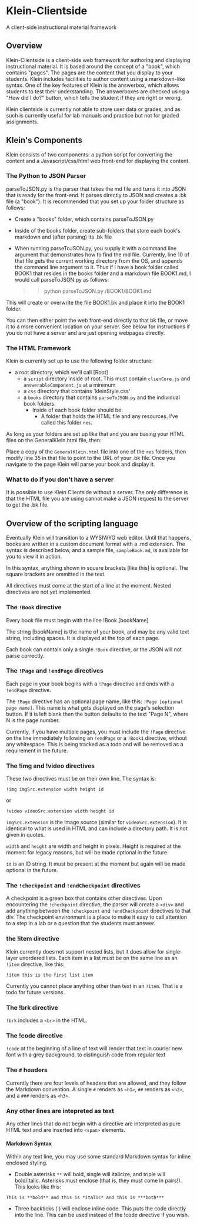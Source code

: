 # Klein-Clientside
A client-side instructional material framework

## Overview

Klein-Clientside is a client-side web framework for authoring and displaying instructional material.  It is based around the concept of a "book", which contains "pages".  The pages are the content that you display to your students.  Klein includes facilities to author content using a markdown-like syntax.  One of the key features of Klein is the answerbox, which allows students to test their understanding.  The answerboxes are checked using a "How did I do?" button, which tells the student if they are right or wrong.  

Klein clientside is currently not able to store user data or grades, and as such is currently useful for lab manuals and practice but not for graded assignments.

## Klein's Components

Klein consists of two components: a python script for converting the content and a Javascript/css/html web front-end for displaying the content.

### The Python to JSON Parser

parseToJSON.py is the parser that takes the md file and turns it into JSON that is ready for the front-end.  It parses directly to JSON and creates a .bk file (a "book").  It is recommended that you set up your folder structure as follows:

- Create a "books" folder, which contains parseToJSON.py
- Inside of the books folder, create sub-folders that store each book's markdown and (after parsing) its .bk file
- When running parseToJSON.py, you supply it with a command line argument that demonstrates how to find the md file.  Currently, line 10 of that file gets the current working directory from the OS, and appends the command line argument to it.  Thus if I have a book folder called BOOK1 that resides in the books folder and a markdown file BOOK1.md, I would call parseToJSON.py as follows:

    >> python parseToJSON.py /BOOK1/BOOK1.md

This will create or overwrite the file BOOK1.bk and place it into the BOOK1 folder.

You can then either point the web front-end directly to that bk file, or move it to a more convenient location on your server.  See below for instructions if you do not have a server and are just opening webpages directly.

### The HTML Framework
Klein is currently set up to use the following folder structure:

- a root directory, which we'll call [Root]
  - a `script` directory inside of root.  This must contain `clienCore.js` and `answerableComponent.js` at a minimum
  - a `css` directory that contains `kleinStyle.css'
  - a `books` directory that contains `parseToJSON.py` and the individual book folders.  
    - Inside of each book folder should be:
      - A folder that holds the HTML file and any resources.  I've called this folder `res`.

As long as your folders are set up like that and you are basing your HTML files on the GeneralKlein.html file, then:

Place a copy of the `GeneralKlein.html` file into one of the `res` folders, then modify line 35 in that file to point to the URL of your .bk file.  Once you navigate to the page Klein will parse your book and display it.

### What to do if you don't have a server

It is possible to use Klein Clientside without a server.  The only difference is that the HTML file you are using cannot make a JSON request to the server to get the .bk file.  

## Overview of the scripting language

Eventually Klein will transition to a WYSIWYG web editor.  Until that happens, books are written in a custom document format with a .md extension.  The syntax is described below, and a sample file, `sampleBook.md`, is available for you to view it in action.

In this syntax, anything shown in square brackets [like this] is optional.  The square brackets are ommitted in the text.

All directives must come at the start of a line at the moment.  Nested directives are not yet implemented.

### The `!Book` directive

Every book file must begin with the line !Book [bookName]

The string [bookName] is the name of your book, and may be any valid text string, including spaces.  It is displayed at the top of each page.

Each book can contain only a single `!Book` directive, or the JSON will not parse correctly.

### The `!Page` and `!endPage` directives

Each page in your book begins with a `!Page` directive and ends with a `!endPage` directive.

The `!Page` directive has an optional page name, like this:  `!Page [optional page name]`.  This name is what gets displayed on the page's selection button.  If it is left blank then the button defaults to the text "Page N", where N is the page number.

Currently, if you have multiple pages, you must include the `!Page` directive on the line immediately following an `!endPage` or a `!Book1` directive, without any whitespace.  This is being tracked as a todo and will be removed as a requirement in the future.

### The !img and !video directives

These two directives must be on their own line.  The syntax is:

`!img imgSrc.extension width height id`

or

`!video videoSrc.extension width height id`

`imgSrc.extension` is the image source (similar for `videoSrc.extension`).  It is identical to what is used in HTML and can include a directory path.  It is not given in quotes.

`width` and `height` are width and height in pixels.  Height is required at the moment for legacy reasons, but will be made optional in the future.  

`id` is an ID string.  It must be present at the moment but again will be made optional in the future.

### The `!checkpoint` and `!endCheckpoint` directives

A checkpoint is a green box that contains other directives.  Upon encountering the `!checkpoint` directive, the parser will create a `<div>` and add anything between the `!checkpoint` and `!endCheckpoint` directives to that div.  The checkpoint environment is a place to make it easy to call attention to a step in a lab or a question that the students must answer.

### the !item directive

Klein currently does not support nested lists, but it does allow for single-layer unordered lists.  Each item in a list must be on the same line as an `!item` directive, like this:

`!item this is the first list item`

Currently you cannot place anything other than text in an `!item`.  That is a todo for future versions.

### The !brk directive

`!brk` includes a `<br>` in the HTML.

### The !code directive

`!code` at the beginning of a line of text will render that text in courier new font with a grey background, to distinguish code from regular text

### The `#` headers

Currently there are four levels of headers that are allowed, and they follow the Markdown convention.  A single `#` renders as `<h1>`, `##` renders as `<h2>`, and a `###` renders as `<h3>`.

### Any other lines are intepreted as text

Any other lines that do not begin with a directive are interpreted as pure HTML text and are inserted into `<span>` elements.

#### Markdown Syntax

Within any text line, you may use some standard Markdown syntax for inline enclosed styling.  

- Double asterisks `**` will bold, single will italicize, and triple will bold/italic.  Asterisks must enclose (that is, they must come in pairs!).  This looks like this:

`This is **bold** and this is *italic* and this is ***both***`

- Three backticks (\`) will enclose inline code.  This puts the code directly into the line.  This can be used instead of the !code directive if you wish.
